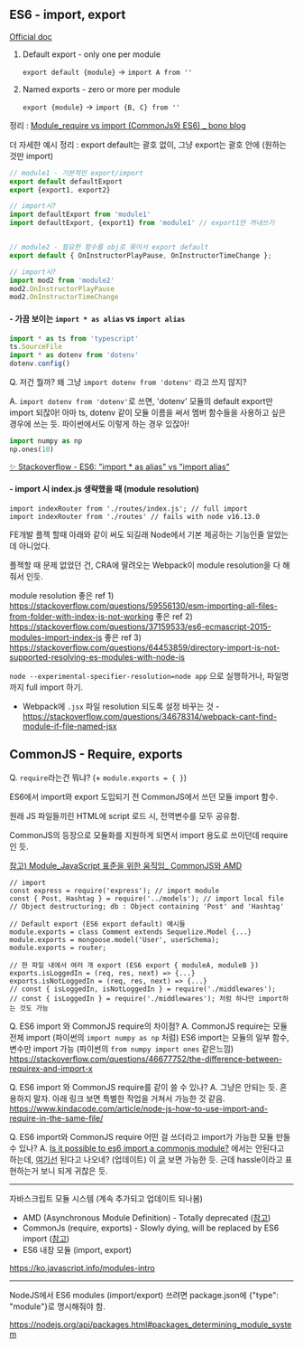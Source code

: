 ## ES6 - import, export

[Official doc](https://developer.mozilla.org/en-US/docs/Web/JavaScript/Reference/Statements/export)

1. Default export - only one per module

   `export default {module}`
   → `import A from ''`

2. Named exports - zero or more per module

   `export {module}`
   → `import {B, C} from ''`

정리 : [Module_require vs import (CommonJs와 ES6) _ bono blog](https://blueshw.github.io/2017/05/16/ES-require-vs-import/)



더 자세한 예시 정리 : 
export default는 괄호 없이, 그냥 export는 괄호 안에 (원하는 것만 import)

```js
// module1 - 기본적인 export/import
export default defaultExport
export {export1, export2}

// import시?
import defaultExport from 'module1'
import defaultExport, {export1} from 'module1' // export1만 꺼내쓰기


// module2 - 필요한 함수를 obj로 묶어서 export default 
export default { OnInstructorPlayPause, OnInstructorTimeChange };

// import시?
import mod2 from 'module2'
mod2.OnInstructorPlayPause
mod2.OnInstructorTimeChange 
```



#### - 가끔 보이는 `import * as alias` vs `import alias`

```typescript
import * as ts from 'typescript'
ts.SourceFile
import * as dotenv from 'dotenv'
dotenv.config()
```

Q. 저건 뭘까? 왜 그냥 `import dotenv from 'dotenv'` 라고 쓰지 않지?

A. `import dotenv from 'dotenv'`로 쓰면, 'dotenv' 모듈의 default export만 import 되잖아!
아마 ts, dotenv 같이 모듈 이름을 써서 멤버 함수들을 사용하고 싶은 경우에 쓰는 듯.
파이썬에서도 이렇게 하는 경우 있잖아!

```python
import numpy as np
np.ones(10)
```

[✨ Stackoverflow - ES6: "import * as alias" vs "import alias"](https://stackoverflow.com/questions/45697628/es6-import-as-alias-vs-import-alias)



#### - import 시 index.js 생략했을 때 (module resolution)

```JS
import indexRouter from './routes/index.js'; // full import
import indexRouter from './routes' // fails with node v16.13.0
```

FE개발 플젝 할때 아래와 같이 써도 되길래 Node에서 기본 제공하는 기능인줄 알았는데 아니었다.

플젝할 때 문제 없었던 건, CRA에 딸려오는 Webpack이 module resolution을 다 해줘서 인듯.

module resolution 좋은 ref 1) https://stackoverflow.com/questions/59556130/esm-importing-all-files-from-folder-with-index-js-not-working
좋은 ref 2) https://stackoverflow.com/questions/37159533/es6-ecmascript-2015-modules-import-index-js
좋은 ref 3) https://stackoverflow.com/questions/64453859/directory-import-is-not-supported-resolving-es-modules-with-node-js

`node --experimental-specifier-resolution=node app` 으로 실행하거나, 파일명까지 full import 하기. 

* Webpack에 `.jsx` 파일 resolution 되도록 설정 바꾸는 것 - https://stackoverflow.com/questions/34678314/webpack-cant-find-module-if-file-named-jsx





## CommonJS - Require, exports

Q. `require`라는건 뭐냐? (+ `module.exports = { }`)

ES6에서 import와 export 도입되기 전 CommonJS에서 쓰던 모듈 import 함수.

원래 JS 파일들끼린 HTML에 script 로드 시, 전역변수를 모두 공유함.

CommonJS의 등장으로 모듈화를 지원하게 되면서 import 용도로 쓰이던데 require인 듯.

[참고) Module_JavaScript 표준을 위한 움직임_ CommonJS와 AMD](https://d2.naver.com/helloworld/12864)



```JS
// import
const express = require('express'); // import module
const { Post, Hashtag } = require('../models'); // import local file
// Object destructuring; db : Object containing 'Post' and 'Hashtag'

// Default export (ES6 export default) 예시들
module.exports = class Comment extends Sequelize.Model {...}
module.exports = mongoose.model('User', userSchema);
module.exports = router;

// 한 파일 내에서 여러 개 export (ES6 export { moduleA, moduleB })
exports.isLoggedIn = (req, res, next) => {...}
exports.isNotLoggedIn = (req, res, next) => {...}
// const { isLoggedIn, isNotLoggedIn } = require('./middlewares');
// const { isLoggedIn } = require('./middlewares'); 처럼 하나만 import하는 것도 가능
```





Q. ES6 import 와 CommonJS require의 차이점?
A. CommonJS require는 모듈 전체 import (파이썬의 `import numpy as np` 처럼)
ES6 import는 모듈의 일부 함수, 변수만 import 가능 (파이썬의 `from numpy import ones` 같은느낌)
https://stackoverflow.com/questions/46677752/the-difference-between-requirex-and-import-x



Q. ES6 import  와  CommonJS require를 같이 쓸 수 있나?
A. 그냥은 안되는 듯. 혼용하지 말자. 아래 링크 보면 특별한 작업을 거쳐서 가능한 것 같음.
https://www.kindacode.com/article/node-js-how-to-use-import-and-require-in-the-same-file/

 

Q. ES6 import와 CommonJS require 어떤 걸 쓰더라고 import가 가능한 모듈 만들 수 있나?
A. [Is it possible to es6 import a commonjs module?](https://stackoverflow.com/questions/55167994/is-it-possible-to-es6-import-a-commonjs-module) 에서는 안된다고 하는데, [여기선](https://stackoverflow.com/questions/70691479/is-commonjs-require-still-used-or-deprecated/70691552#:~:text=And%2C%20it%27s%20possible%20to%20write%20modules%20that%20can%20be%20used%20as%20native%20modules%20in%20both%20nodejs%20and%20the%20browser%20as%20both%20now%20support%20ESM%20modules.) 된다고 나오네?
(업데이트) 이 [글](https://redfin.engineering/node-modules-at-war-why-commonjs-and-es-modules-cant-get-along-9617135eeca1) 보면 가능한 듯. 근데 hassle이라고 표현하는거 보니 되게 귀찮은 듯.



---

자바스크립트 모듈 시스템 (계속 추가되고 업데이트 되나봄)

* AMD (Asynchronous Module Definition) - Totally deprecated ([참고](https://www.reddit.com/r/javascript/comments/3vqgai/eli5_commonjs_vs_amd_vs_es6/))
* CommonJs (require, exports) - Slowly dying, will be replaced by ES6 import ([참고](https://stackoverflow.com/questions/70691479/is-commonjs-require-still-used-or-deprecated?noredirect=1#comment124970219_70691479))
* ES6 내장 모듈 (import, export)

https://ko.javascript.info/modules-intro



---

NodeJS에서 ES6 modules (import/export) 쓰려면 package.json에 {"type": "module"}로 명시해줘야 함.

https://nodejs.org/api/packages.html#packages_determining_module_system
